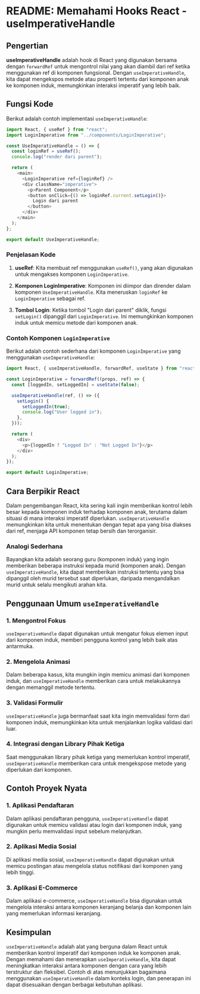 # README: Memahami Hooks React - useImperativeHandle

## Pengertian

**useImperativeHandle** adalah hook di React yang digunakan bersama dengan `forwardRef` untuk mengontrol nilai yang akan diambil dari ref ketika menggunakan ref di komponen fungsional. Dengan `useImperativeHandle`, kita dapat mengekspos metode atau properti tertentu dari komponen anak ke komponen induk, memungkinkan interaksi imperatif yang lebih baik.

## Fungsi Kode

Berikut adalah contoh implementasi `useImperativeHandle`:

```javascript
import React, { useRef } from "react";
import LoginImperative from "../components/LoginImperative";

const UseImperativeHandle = () => {
  const loginRef = useRef();
  console.log("render dari parent");

  return (
    <main>
      <LoginImperative ref={loginRef} />
      <div className="imperative">
        <p>Parent Component</p>
        <button onClick={() => loginRef.current.setLogin()}>
          Login dari parent
        </button>
      </div>
    </main>
  );
};

export default UseImperativeHandle;
```

### Penjelasan Kode

1. **useRef**: Kita membuat ref menggunakan `useRef()`, yang akan digunakan untuk mengakses komponen `LoginImperative`.

2. **Komponen LoginImperative**: Komponen ini diimpor dan dirender dalam komponen `UseImperativeHandle`. Kita meneruskan `loginRef` ke `LoginImperative` sebagai ref.

3. **Tombol Login**: Ketika tombol "Login dari parent" diklik, fungsi `setLogin()` dipanggil dari `LoginImperative`. Ini memungkinkan komponen induk untuk memicu metode dari komponen anak.

### Contoh Komponen `LoginImperative`

Berikut adalah contoh sederhana dari komponen `LoginImperative` yang menggunakan `useImperativeHandle`:

```javascript
import React, { useImperativeHandle, forwardRef, useState } from "react";

const LoginImperative = forwardRef((props, ref) => {
  const [loggedIn, setLoggedIn] = useState(false);

  useImperativeHandle(ref, () => ({
    setLogin() {
      setLoggedIn(true);
      console.log("User logged in");
    },
  }));

  return (
    <div>
      <p>{loggedIn ? "Logged In" : "Not Logged In"}</p>
    </div>
  );
});

export default LoginImperative;
```

## Cara Berpikir React

Dalam pengembangan React, kita sering kali ingin memberikan kontrol lebih besar kepada komponen induk terhadap komponen anak, terutama dalam situasi di mana interaksi imperatif diperlukan. `useImperativeHandle` memungkinkan kita untuk menentukan dengan tepat apa yang bisa diakses dari ref, menjaga API komponen tetap bersih dan terorganisir.

### Analogi Sederhana

Bayangkan kita adalah seorang guru (komponen induk) yang ingin memberikan beberapa instruksi kepada murid (komponen anak). Dengan `useImperativeHandle`, kita dapat memberikan instruksi tertentu yang bisa dipanggil oleh murid tersebut saat diperlukan, daripada mengandalkan murid untuk selalu mengikuti arahan kita.

## Penggunaan Umum `useImperativeHandle`

### 1. Mengontrol Fokus

`useImperativeHandle` dapat digunakan untuk mengatur fokus elemen input dari komponen induk, memberi pengguna kontrol yang lebih baik atas antarmuka.

### 2. Mengelola Animasi

Dalam beberapa kasus, kita mungkin ingin memicu animasi dari komponen induk, dan `useImperativeHandle` memberikan cara untuk melakukannya dengan memanggil metode tertentu.

### 3. Validasi Formulir

`useImperativeHandle` juga bermanfaat saat kita ingin memvalidasi form dari komponen induk, memungkinkan kita untuk menjalankan logika validasi dari luar.

### 4. Integrasi dengan Library Pihak Ketiga

Saat menggunakan library pihak ketiga yang memerlukan kontrol imperatif, `useImperativeHandle` memberikan cara untuk mengekspose metode yang diperlukan dari komponen.

## Contoh Proyek Nyata

### 1. Aplikasi Pendaftaran

Dalam aplikasi pendaftaran pengguna, `useImperativeHandle` dapat digunakan untuk memicu validasi atau login dari komponen induk, yang mungkin perlu memvalidasi input sebelum melanjutkan.

### 2. Aplikasi Media Sosial

Di aplikasi media sosial, `useImperativeHandle` dapat digunakan untuk memicu postingan atau mengelola status notifikasi dari komponen yang lebih tinggi.

### 3. Aplikasi E-Commerce

Dalam aplikasi e-commerce, `useImperativeHandle` bisa digunakan untuk mengelola interaksi antara komponen keranjang belanja dan komponen lain yang memerlukan informasi keranjang.

## Kesimpulan

`useImperativeHandle` adalah alat yang berguna dalam React untuk memberikan kontrol imperatif dari komponen induk ke komponen anak. Dengan memahami dan menerapkan `useImperativeHandle`, kita dapat meningkatkan interaksi antara komponen dengan cara yang lebih terstruktur dan fleksibel. Contoh di atas menunjukkan bagaimana menggunakan `useImperativeHandle` dalam konteks login, dan penerapan ini dapat disesuaikan dengan berbagai kebutuhan aplikasi.
